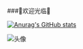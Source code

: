 ###🎉欢迎光临🎉

[![Anurag's GitHub stats](https://github-readme-stats.vercel.app/api?username=Unimend&show_icons=true&theme=tokyonight)](https://b23.tv/iEJTnPp)
<div id="title" align=center>
</div>

![头像](image/头像.jpg)

[github-sub-title:img]: https://readme-typing-svg.herokuapp.com?font=Segoe+Script&center=true&lines=mq白.
